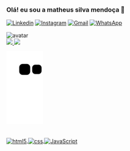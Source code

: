 

### Olá! eu sou a matheus silva mendoça  🖖

[![Linkedin](https://img.shields.io/badge/LinkedIn-0077B5?style=for-the-badge&logo=linkedin&logoColor=white)](https://www.linkedin.com/in/matheus-silva-mendo%C3%A7a-544940268/)
[![Instagram](	https://img.shields.io/badge/Instagram-E4405F?style=for-the-badge&logo=instagram&logoColor=white)](https://www.instagram.com/matheusmendoca03/?next=%2F)
[![Gmail](https://img.shields.io/badge/Gmail-D14836?style=for-the-badge&logo=gmail&logoColor=white)](https://matheuslaffront@gmail.com)
[![WhatsApp](https://img.shields.io/badge/WhatsApp-25D366?style=for-the-badge&logo=whatsapp&logoColor=white)](http://wa.me/5521982891184)

<img align="center" alt="avatar" height="80" width="80" src="avatar.png">
<div>

<div>
<a href="https://github.com/karollayneer">
<img height="180em" src="https://github-readme-stats.vercel.app/api/top-langs/?username=MatheusMendoca&layout=compact&langs_count=7&theme=transparent"/>
<img height="180em" src="https://github-readme-stats.vercel.app/api?username=MatheusMendoca&show_icons=true&theme=transparent&include_all_commits=true&count_private=true"/>
    
![Snake animation](https://github.com/DevBatista1/DevBatista1/blob/output/github-contribution-grid-snake.svg)
</div>
    
<div style="display-block"><br/>
    <img align="center" alt="html5" src="https://img.shields.io/badge/HTML-239120?style=for-the-badge&logo=html5&logoColor=white"/>
     <img align="center" alt="css" src="https://img.shields.io/badge/CSS3-1572B6?style=for-the-badge&logo=css3&logoColor=white"/>
    <img align="center" alt="JavaScript" src="https://img.shields.io/badge/JavaScript-323330?style=for-the-badge&logo=javascript&logoColor=F7DF1E"/>

</div>

